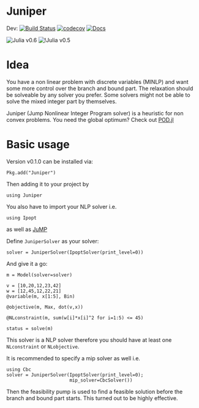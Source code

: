 # Juniper

Dev: [![Build Status](https://travis-ci.org/lanl-ansi/Juniper.jl.svg?branch=master)](https://travis-ci.org/lanl-ansi/Juniper.jl) [![codecov](https://codecov.io/gh/lanl-ansi/Juniper.jl/branch/master/graph/badge.svg)](https://codecov.io/gh/lanl-ansi/Juniper.jl)
[![Docs](https://img.shields.io/badge/docs-latest-blue.svg)](https://lanl-ansi.github.io/Juniper.jl/latest)

![Julia v0.6](https://pkg.julialang.org/badges/Juniper_0.6.svg)
![!Julia v0.5](https://pkg.julialang.org/badges/Juniper_0.5.svg)


# Idea

You have a non linear problem with discrete variables (MINLP) and want some more control over the branch and bound part.
The relaxation should be solveable by any solver you prefer. Some solvers might not be able to solve the mixed integer part by themselves.

Juniper (Jump Nonlinear Integer Program solver) is a heuristic for non convex problems.
You need the global optimum? Check out [POD.jl](http://github.com/lanl-ansi/POD.jl)

# Basic usage

Version v0.1.0 can be installed via:

`Pkg.add("Juniper")`

Then adding it to your project by

`using Juniper`

You also have to import your NLP solver i.e.

`using Ipopt`

as well as [JuMP](http://www.juliaopt.org/JuMP.jl)

Define `JuniperSolver` as your solver:

```
solver = JuniperSolver(IpoptSolver(print_level=0))
```

And give it a go:

```
m = Model(solver=solver)

v = [10,20,12,23,42]
w = [12,45,12,22,21]
@variable(m, x[1:5], Bin)

@objective(m, Max, dot(v,x))

@NLconstraint(m, sum(w[i]*x[i]^2 for i=1:5) <= 45)   

status = solve(m)
```

This solver is a NLP solver therefore you should have at least one `NLconstraint` or `NLobjective`.

It is recommended to specify a mip solver as well i.e.

```
using Cbc
solver = JuniperSolver(IpoptSolver(print_level=0);   
                       mip_solver=CbcSolver())
```

Then the feasibility pump is used to find a feasible solution before the branch and bound part starts. This turned out to be highly effective.
